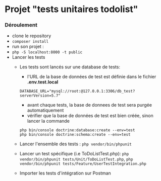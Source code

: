 # Projet "tests unitaires todolist"

### Déroulement 

* clone le repository
* `composer install`
* run son projet :
* `php -S localhost:8000 -t public` 
* Lancer les tests
    * Les tests sont lancés sur une database de tests: 
        - l'URL de la base de données de test est définie dans le fichier **.env.test.local**
        ```
        DATABASE_URL="mysql://root:@127.0.0.1:3306/db_test?serverVersion=5.7"
        ```
        - avant chaque tests, la base de donnees de test sera purgée automatiquement
        - vérifier que la base de données de test est bien créée, sinon lancer la commande 
        ```
        php bin/console doctrine:database:create --env=test
        php bin/console doctrine:schema:create --env=test

        ```

    * Lancer l'ensemble des tests : `php vendor/bin/phpunit`
    * Lancer un test spécifique (i.e ToDoListTest.php): `php vendor/bin/phpunit tests/Unit/ToDoListTest.php`, `php vendor/bin/phpunit tests/Feature/UserTestIntegration.php` 
    * Importer les tests d'intégration sur Postman